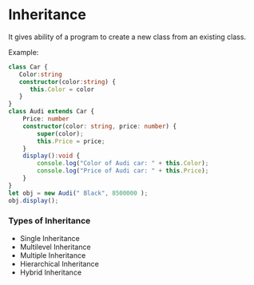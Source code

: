 # Inheritance
It gives ability of a program to create a new class from an existing class.

Example: 
```ts
class Car {   
   Color:string     
   constructor(color:string) {   
      this.Color = color  
   }   
}   
class Audi extends Car {   
    Price: number  
    constructor(color: string, price: number) {  
        super(color);  
        this.Price = price;  
    }  
    display():void {  
        console.log("Color of Audi car: " + this.Color);  
        console.log("Price of Audi car: " + this.Price);  
    }  
}  
let obj = new Audi(" Black", 8500000 );  
obj.display();  
```

### Types of Inheritance
- Single Inheritance
- Multilevel Inheritance
- Multiple Inheritance
- Hierarchical Inheritance
- Hybrid Inheritance
